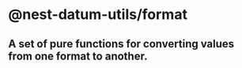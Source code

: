 # @nest-datum-utils/format
## A set of pure functions for converting values from one format to another.

